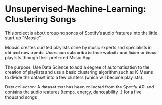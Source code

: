 # Unsupervised-Machine-Learning: Clustering Songs

This project is about grouping songs of Spotify’s audio features into the little start-up "Moosic".

Moosic  creates curated playlists done by music experts and specialists in old and new trends. 
Users can subscribe to their website and listen to these playlists through their preferred Music App.


The purpose: Use Data Science to add a degree of automatisation to the creation of playlists and use a basic clustering algorithm such as K-Means to divide the dataset into a few clusters (which will become playlists).


Data collection: A dataset that has been collected from the Spotify API and contains the audio features (tempo, energy, danceability…) for a five thousand songs
